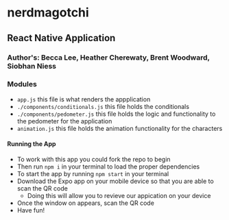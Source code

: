# nerdmagotchi

## React Native Application

### Author's: Becca Lee, Heather Cherewaty, Brent Woodward, Siobhan Niess

### Modules
* `app.js` this file is what renders the appplication
* `./components/conditionals.js` this file holds the conditionals 
* `./components/pedometer.js` this file holds the logic and functionality to the pedometer for the application
* `animation.js` this file holds the animation functionality for the characters

#### Running the App
* To work with this app you could fork the repo to begin
* Then run `npm i` in your terminal to load the proper dependencies 
* To start the app by running `npm start` in your terminal 
* Download the Expo app on your mobile device so that you are able to scan the QR code
  * Doing this will allow you to revieve our appication on your device 
* Once the window on appears, scan the QR code 
* Have fun!
